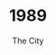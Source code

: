 ---
published: true
layout: "post"
title: "1989"
timeline: "false"
teaserText: " The story of the City of Vancouver’s measured public health response early on in the HIV/AIDS crisis and our Medical Health Officer who championed it."
subtitle: "The City"
video: "http://player.vimeo.com/video/69776970"
teaserImg: "1989-teaser.jpg"
featureImg: "1989-feature.jpg"

statistics:
- stat: "726"
  desc: "new diagnoses in BC, representing 24% of new Canadian diagnoses."
  link: "http://www.bccdc.ca/NR/rdonlyres/54BFF7F2-E283-4E72-BF2A-73EC2813F0D1/0/HIV_Annual_Report_2011_20111011.pdf"
  type: "pdf"

- stat: "850"
  desc: "HIV/AIDS deaths in Canada."
  link: "http://www.phac-aspc.gc.ca/aids-sida/publication/survreport/2009/dec/9-eng.php"
  type: "webpage"

- stat: "1.2"
  desc: "million worldwide AIDS deaths."
  link: "http://surviveaplague.com/"
  type: "webpage"

global:
- item: "US National committee on AIDS"
  link: "http://aids.gov/hiv-aids-basics/hiv-aids-101/aids-timeline/"
  type: "webpage"

- item: "5th International AIDS Conference takes place in Montreal, Canada (The Scientific and Social Challenge of AIDS)."
  link: "www.iasociety.org"
  type: "webpage"

- item: "Many physicians began recommending “combination therapy”, giving more than one anti-HIV drug at a time, or alternating two or more anti-HIV drugs."
  link: "http://www.avert.org/aids-history87-92.htm"
  type: "webpage"

- item: "AIDS lead of death for men in New York under 40 years old."
  link: "http://surviveaplague.com/"
  type: "webpage"

national:
- item: "Fifth IAS (Montreal) Theme: Scientific and Social Challages."
  link: "http://quod.lib.umich.edu/c/cohenaids/5571095.0005.002"
  type: "webpage"

- item: "First Aboriginal Conference on HIV/AIDS is held."
  link: "http://www.projectremember.ca/TimeLine.aspx"
  type: "webpage"

- item: "Canadian federal government offered to help fund comprehensive pilot programs that would include needle exchange services."
  link: "http://hpcpsdi.rutgers.edu/facilitator/SAP/downloads/articles%20and%20data/History+of+Needle+Exchange.pdf"
  type: "pdf"

year:
- item: "Polytechnique massacre."
  link: "http://www.guardian.co.uk/world/2012/dec/03/montreal-massacre-canadas-feminists-remember"
  type: "webpage"

- item: "Berlin Wall came down -  East Germany opens checkpoints in the Berlin Wall."
  link: "http://www.youtube.com/watch?v=zmRPP2WXX0U"
  type: "video"

- item: "George H. W. Bush succeeded Ronald Reagan."
  link: "http://www.youtube.com/watch?v=363RukyuDGE"
  type: "video"

local:
- item: “Kevin Brown, founder Positive Living Society of Vancouver, passed away at age 39.”

- item: “Vancouver became the first Canadian city to have an official needle exchange program.  The program was championed by Medical Health Officer, John Blatherwick and the BCCDC's Dr. Mike Rekart.”
  link: “http://www.cbc.ca/news/background/drugs/needleexchange.html”
  type: "webpage"

- item: "The first of many Easter’s Sunday dinners are held at McLaren House for people living with HIV/AIDS. This organization later became known as 'A Loving Spoonful'."
  link: "http://www.alovingspoonful.org/files_2/aboutus.php"
  type: "website"
---